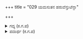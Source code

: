 +++
title = "029 ಯಮಸುತನ ಹರುವೆನ್ತುಟೆನ್ದಾ"

+++

<details><summary>ಗದ್ಯ (ಕ.ಗ.ಪ) </summary>

29. ಧರ್ಮರಾಜನ ಆಲೋಚನೆಯ  ರೀತಿ ಹೇಗಿದೆಯೇ ಎಂದು ಆ ಕೌರವರ ವಿರುದ್ಧ ಆಕ್ರಮಣಕ್ಕೆ  ಮುಖವನ್ನು ತಿರುಹಿದೆನು. ಆದರೆ  ಈ ದ್ರೌಪದಿಯ  ಕಾರ್ಯವು ನನ್ನದಾಗಿರುತ್ತದೆ.  ಅಷ್ಟೂ ಜನ ಪತಿಯರಲ್ಲಿ ನನ್ನ ಮನಸ್ಸು ಒಪ್ಪಂದಕ್ಕೆ ಇಲ್ಲ. ಎಲ್ಲದ್ದಕ್ಕೂ ಅಧಿಕವಾದ ಯುದ್ಧವೇ ಸರಿ. ನನ್ನ ಕೋಪದ ಆಯಾಸಕ್ಕೆ ಶತ್ರುಗಳ ರಕ್ತದ ನೀರನ್ನು ಕುಡಿಯುವುದೇ ಅಧಿಕ ಪರಿಹಾರ.
</details>

<details><summary>ಪದಾರ್ಥ (ಕ.ಗ.ಪ) </summary>

ಹರುವು-ಉಪಾಯ/ನೀತಿ, ಹರಿಬ-ಸಂಕಷ್ಟ, ಸರ್ವಾರ್ಥ-ಎಲ್ಲದ್ದಕ್ಕೂ, ವಿಪುಳ-ಬಹಳ, ಶ್ರಮ-ಆಯಾಸ.
</details>

